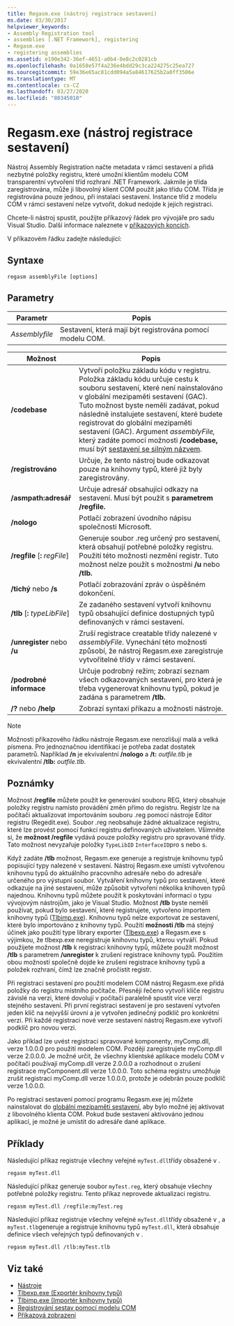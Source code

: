 ```yaml
---
title: Regasm.exe (nástroj registrace sestavení)
ms.date: 03/30/2017
helpviewer_keywords:
- Assembly Registration tool
- assemblies [.NET Framework], registering
- Regasm.exe
- registering assemblies
ms.assetid: e190e342-36ef-4651-a0b4-0e8c2c0281cb
ms.openlocfilehash: 0a1658e57f4a236e4bdd29c3ca224275c25ea727
ms.sourcegitcommit: 59e36e65ac81cdd094a5a84617625b2a0ff3506e
ms.translationtype: MT
ms.contentlocale: cs-CZ
ms.lasthandoff: 03/27/2020
ms.locfileid: "80345010"
---
```

# <a name="regasmexe-assembly-registration-tool"></a>Regasm.exe (nástroj registrace sestavení)

Nástroj Assembly Registration načte metadata v rámci sestavení a přidá nezbytné položky registru, které umožní klientům modelu COM transparentní vytvoření tříd rozhraní .NET Framework. Jakmile je třída zaregistrována, může ji libovolný klient COM použít jako třídu COM. Třída je registrována pouze jednou, při instalaci sestavení. Instance tříd z modelu COM v rámci sestavení nelze vytvořit, dokud nedojde k jejich registraci.

Chcete-li nástroj spustit, použijte příkazový řádek pro vývojáře pro sadu Visual Studio. Další informace naleznete v [příkazových koncích](developer-command-prompt-for-vs.md).

V příkazovém řádku zadejte následující:

## <a name="syntax"></a>Syntaxe

```console
regasm assemblyFile [options]
```

## <a name="parameters"></a>Parametry

|Parametr|Popis|
|---------------|-----------------|
|*Assemblyfile*|Sestavení, která mají být registrována pomocí modelu COM.|

|Možnost|Popis|
|------------|-----------------|
|**/codebase**|Vytvoří položku základu kódu v registru. Položka základu kódu určuje cestu k souboru sestavení, které není nainstalováno v globální mezipaměti sestavení (GAC). Tuto možnost byste neměli zadávat, pokud následně instalujete sestavení, které budete registrovat do globální mezipaměti sestavení (GAC). Argument *assemblyFile,* který zadáte pomocí možnosti **/codebase,** musí být [sestavení se silným názvem](../../standard/assembly/strong-named.md).|
|**/registrováno**|Určuje, že tento nástroj bude odkazovat pouze na knihovny typů, které již byly zaregistrovány.|
|**/asmpath:adresář**|Určuje adresář obsahující odkazy na sestavení. Musí být použit s **parametrem /regfile.**|
|**/nologo**|Potlačí zobrazení úvodního nápisu společnosti Microsoft.|
|**/regfile** [**:** *regFile*]|Generuje soubor .reg určený pro sestavení, která obsahují potřebné položky registru. Použití této možnosti nezmění registr. Tuto možnost nelze použít s možnostmi **/u** nebo **/tlb.**|
|**/tichý** nebo **/s**|Potlačí zobrazování zpráv o úspěšném dokončení.|
|**/tlb** [**:** *typeLibFile*]|Ze zadaného sestavení vytvoří knihovnu typů obsahující definice dostupných typů definovaných v rámci sestavení.|
|**/unregister** nebo **/u**|Zruší registrace creatable třídy nalezené v *assemblyFile*. Vynechání této možnosti způsobí, že nástroj Regasm.exe zaregistruje vytvořitelné třídy v rámci sestavení.|
|**/podrobné informace**|Určuje podrobný režim; zobrazí seznam všech odkazovaných sestavení, pro která je třeba vygenerovat knihovnu typů, pokud je zadána s parametrem **/tlb.**|
|**/?** nebo **/help**|Zobrazí syntaxi příkazu a možnosti nástroje.|

> [!NOTE]
> Možnosti příkazového řádku nástroje Regasm.exe nerozlišují malá a velká písmena. Pro jednoznačnou identifikaci je potřeba zadat dostatek parametrů. Například **/n** je ekvivalentní **/nologo** a **/t:** *outfile.tlb* je ekvivalentní **/tlb:** *outfile.tlb*.

## <a name="remarks"></a>Poznámky

Možnost **/regfile** můžete použít ke generování souboru REG, který obsahuje položky registru namísto provádění změn přímo do registru. Registr lze na počítači aktualizovat importováním souboru .reg pomocí nástroje Editor registru (Regedit.exe). Soubor .reg neobsahuje žádné aktualizace registru, které lze provést pomocí funkcí registru definovaných uživatelem.  Všimněte si, že **možnost /regfile** vydává pouze položky registru pro spravované třídy.  Tato možnost nevyzařuje položky `TypeLibID` `InterfaceID`pro s nebo s.

Když zadáte **/tlb** možnost, Regasm.exe generuje a registruje knihovnu typů popisující typy nalezené v sestavení. Nástroj Regasm.exe umístí vytvořenou knihovnu typů do aktuálního pracovního adresáře nebo do adresáře určeného pro výstupní soubor. Vytváření knihovny typů pro sestavení, které odkazuje na jiné sestavení, může způsobit vytvoření několika knihoven typů najednou. Knihovnu typů můžete použít k poskytování informací o typu vývojovým nástrojům, jako je Visual Studio. Možnost **/tlb** byste neměli používat, pokud bylo sestavení, které registrujete, vytvořeno importem knihovny typů ([Tlbimp.exe](tlbimp-exe-type-library-importer.md)). Knihovnu typů nelze exportovat ze sestavení, které bylo importováno z knihovny typů. Použití **možnosti /tlb** má stejný účinek jako použití type library exporter ([Tlbexp.exe](tlbexp-exe-type-library-exporter.md)) a Regasm.exe s výjimkou, že tlbexp.exe neregistruje knihovnu typů, kterou vytváří.  Pokud použijete možnost **/tlb** k registraci knihovny typů, můžete použít možnost **/tlb** s parametrem **/unregister** k zrušení registrace knihovny typů. Použitím obou možností společně dojde ke zrušení registrace knihovny typů a položek rozhraní, čímž lze značně pročistit registr.

Při registraci sestavení pro použití modelem COM nástroj Regasm.exe přidá položky do registru místního počítače. Přesněji řečeno vytvoří klíče registru závislé na verzi, které dovolují v počítači paralelně spustit více verzí stejného sestavení. Při první registraci sestavení je pro sestavení vytvořen jeden klíč na nejvyšší úrovni a je vytvořen jedinečný podklíč pro konkrétní verzi. Při každé registraci nové verze sestavení nástroj Regasm.exe vytvoří podklíč pro novou verzi.

Jako příklad lze uvést registraci spravované komponenty, myComp.dll, verze 1.0.0.0 pro použití modelem COM. Později zaregistrujete myComp.dll verze 2.0.0.0. Je možné určit, že všechny klientské aplikace modelu COM v počítači používají myComp.dll verze 2.0.0.0 a rozhodnout o zrušení registrace myComponent.dll verze 1.0.0.0. Toto schéma registru umožňuje zrušit registraci myComp.dll verze 1.0.0.0, protože je odebrán pouze podklíč verze 1.0.0.0.

Po registraci sestavení pomocí programu Regasm.exe jej můžete nainstalovat do [globální mezipaměti sestavení,](../app-domains/gac.md) aby bylo možné jej aktivovat z libovolného klienta COM. Pokud bude sestavení aktivováno jednou aplikací, je možné je umístit do adresáře dané aplikace.

## <a name="examples"></a>Příklady

Následující příkaz registruje všechny veřejné `myTest.dll`třídy obsažené v .

```console
regasm myTest.dll
```

Následující příkaz generuje soubor `myTest.reg`, který obsahuje všechny potřebné položky registru. Tento příkaz neprovede aktualizaci registru.

```console
regasm myTest.dll /regfile:myTest.reg
```

Následující příkaz registruje všechny veřejné `myTest.dll`třídy obsažené v , a `myTest.tlb`generuje a registruje knihovnu typů `myTest.dll`, která obsahuje definice všech veřejných typů definovaných v .

```console
regasm myTest.dll /tlb:myTest.tlb
```

## <a name="see-also"></a>Viz také

- [Nástroje](index.md)
- [Tlbexp.exe (Exportér knihovny typů)](tlbexp-exe-type-library-exporter.md)
- [Tlbimp.exe (Importér knihovny typů)](tlbimp-exe-type-library-importer.md)
- [Registrování sestav pomocí modelu COM](../interop/registering-assemblies-with-com.md)
- [Příkazová zobrazení](developer-command-prompt-for-vs.md)
